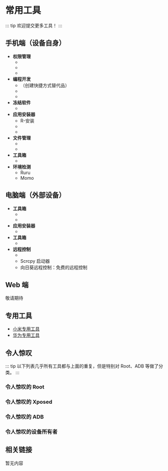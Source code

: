 # 常用工具

<!--@include: ./tips.md -->

::: tip
欢迎提交更多工具！
:::

## 手机端（设备自身）

* **权限管理**
  * <ToolInfo name="Shizuku" />
  * <ToolInfo name="Dhizuku" />
  * <ToolInfo name="App Ops" />
* **编程开发**
  * <ToolInfo name="Activity Manager" />（创建快捷方式替代品）
  * <ToolInfo name="App Manager" />
  * <ToolInfo name="WADB" />
* **冻结软件**
  * <ToolInfo name="雹" />
* **应用安装器**
  * R-安装
  * <ToolInfo name="InstallerX" />
  * <ToolInfo name="SAI" />
* **文件管理**
  * <ToolInfo name="MT 管理器" />
  * <ToolInfo name="质感文件" />
* **工具箱**
  * <ToolInfo name="搞基工具箱" />
* **环境检测**
  * Ruru
  * Momo

## 电脑端（外部设备）

* **工具箱**
  * <ToolInfo name="Platform-Tools" />
  * <ToolInfo name="Mindows 工具箱-PC" />
* **应用安装器**
  * <ToolInfo name="APK 安装程序-PC" />
* **工具箱**
  * <ToolInfo name="搞基工具箱-PC" />
* **远程控制**
  * <ToolInfo name="Scrcpy-PC" />
  * Scrcpy 启动器 <Badge text="开发者：杰西205" />
  * 向日葵远程控制：免费的远程控制

## Web 端

敬请期待

## 专用工具

* [小米专用工具](./xiaomi/index.md)
* [华为专用工具](./huawei/index.md)

## 令人惊叹

::: tip
以下列表几乎所有工具都与上面的重复，但是特别对 Root、ADB 等做了分类。
:::

### 令人惊叹的 Root

<!--@include: ../normal/danger_permissions/root/awesome.md -->

### 令人惊叹的 Xposed

<!--@include: ../normal/danger_permissions/xposed/awesome.md -->

### 令人惊叹的 ADB

<!--@include: ../normal/danger_permissions/adb/awesome.md -->

### 令人惊叹的设备所有者

<!--@include: ../normal/danger_permissions/device_owner/awesome.md -->

## 相关链接

暂无内容
